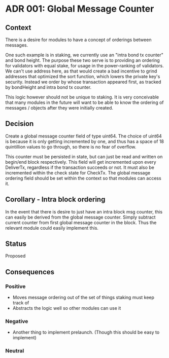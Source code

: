 # ADR 001: Global Message Counter

## Context

There is a desire for modules to have a concept of orderings between messages.

One such example is in staking, we currently use an "intra bond tx counter" and
bond height.
The purpose these two serve is to providing an ordering for validators with equal stake,
for usage in the power-ranking of validators.
We can't use address here, as that would create a bad incentive to grind
addresses that optimized the sort function, which lowers the private key's
security.
Instead we order by whose transaction appeared first, as tracked by bondHeight
and intra bond tx counter. 

This logic however should not be unique to staking.
It is very conceivable that many modules in the future will want to be able to
know the ordering of messages / objects after they were initially created.

## Decision

Create a global message counter field of type uint64.
The choice of uint64 is because it is only getting incremented by
one, and thus has a space of 18 quintillion values to go through, so
there is no fear of overflow.

This counter must be persisted in state, but can just be read and written on 
begin/end block respectively.
This field will get incremented upon every DeliverTx,
regardless if the transaction succeeds or not. 
It must also be incremented within the check state for CheckTx.
The global message ordering field should be set within the context
so that modules can access it.

## Corollary - Intra block ordering
In the event that there is desire to just have an intra block msg counter,
this can easily be derived from the global message counter.
Simply subtract current counter from first global message counter in the block.
Thus the relevant module could easily implement this.

## Status
Proposed

## Consequences

### Positive
* Moves message ordering out of the set of things staking must keep track of
* Abstracts the logic well so other modules can use it

### Negative
* Another thing to implement prelaunch. (Though this should be easy to implement)

### Neutral

